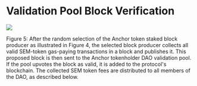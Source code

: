 # Validation Pool Block Verification



![](https://lh4.googleusercontent.com/z8a4Lrw9rHoALv9WSZFi0oQjWmg9PAVLYEggbRYvU00sKRdK3HNkP0gAwjKTnYlZzp1U7otu4Ow4GCv_3gipBt6PzPDqNFZ1a9MgRYVWqwMYdqGsP70fsHa5RpuZFqea6dFm6S4r)

Figure 5: After the random selection of the Anchor token staked block producer as illustrated in Figure 4, the selected block producer collects all valid SEM-token gas-paying transactions in a block and publishes it. This proposed block is then sent to the Anchor tokenholder DAO validation pool. If the pool upvotes the block as valid, it is added to the protocol's blockchain. The collected SEM token fees are distributed to all members of the DAO, as described below.

